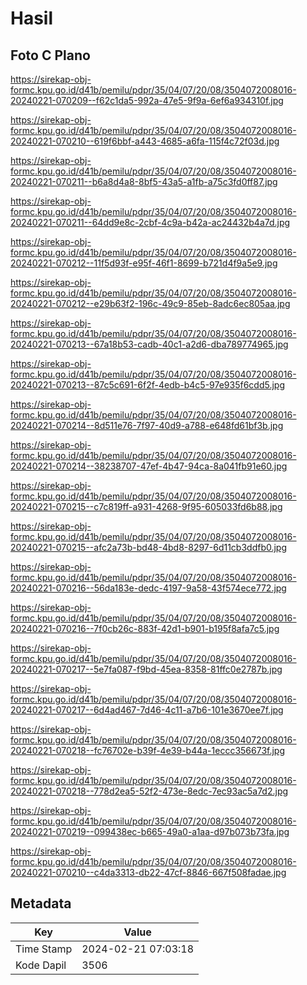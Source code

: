 # Hasil

## Foto C Plano

https://sirekap-obj-formc.kpu.go.id/d41b/pemilu/pdpr/35/04/07/20/08/3504072008016-20240221-070209--f62c1da5-992a-47e5-9f9a-6ef6a934310f.jpg

https://sirekap-obj-formc.kpu.go.id/d41b/pemilu/pdpr/35/04/07/20/08/3504072008016-20240221-070210--619f6bbf-a443-4685-a6fa-115f4c72f03d.jpg

https://sirekap-obj-formc.kpu.go.id/d41b/pemilu/pdpr/35/04/07/20/08/3504072008016-20240221-070211--b6a8d4a8-8bf5-43a5-a1fb-a75c3fd0ff87.jpg

https://sirekap-obj-formc.kpu.go.id/d41b/pemilu/pdpr/35/04/07/20/08/3504072008016-20240221-070211--64dd9e8c-2cbf-4c9a-b42a-ac24432b4a7d.jpg

https://sirekap-obj-formc.kpu.go.id/d41b/pemilu/pdpr/35/04/07/20/08/3504072008016-20240221-070212--11f5d93f-e95f-46f1-8699-b721d4f9a5e9.jpg

https://sirekap-obj-formc.kpu.go.id/d41b/pemilu/pdpr/35/04/07/20/08/3504072008016-20240221-070212--e29b63f2-196c-49c9-85eb-8adc6ec805aa.jpg

https://sirekap-obj-formc.kpu.go.id/d41b/pemilu/pdpr/35/04/07/20/08/3504072008016-20240221-070213--67a18b53-cadb-40c1-a2d6-dba789774965.jpg

https://sirekap-obj-formc.kpu.go.id/d41b/pemilu/pdpr/35/04/07/20/08/3504072008016-20240221-070213--87c5c691-6f2f-4edb-b4c5-97e935f6cdd5.jpg

https://sirekap-obj-formc.kpu.go.id/d41b/pemilu/pdpr/35/04/07/20/08/3504072008016-20240221-070214--8d511e76-7f97-40d9-a788-e648fd61bf3b.jpg

https://sirekap-obj-formc.kpu.go.id/d41b/pemilu/pdpr/35/04/07/20/08/3504072008016-20240221-070214--38238707-47ef-4b47-94ca-8a041fb91e60.jpg

https://sirekap-obj-formc.kpu.go.id/d41b/pemilu/pdpr/35/04/07/20/08/3504072008016-20240221-070215--c7c819ff-a931-4268-9f95-605033fd6b88.jpg

https://sirekap-obj-formc.kpu.go.id/d41b/pemilu/pdpr/35/04/07/20/08/3504072008016-20240221-070215--afc2a73b-bd48-4bd8-8297-6d11cb3ddfb0.jpg

https://sirekap-obj-formc.kpu.go.id/d41b/pemilu/pdpr/35/04/07/20/08/3504072008016-20240221-070216--56da183e-dedc-4197-9a58-43f574ece772.jpg

https://sirekap-obj-formc.kpu.go.id/d41b/pemilu/pdpr/35/04/07/20/08/3504072008016-20240221-070216--7f0cb26c-883f-42d1-b901-b195f8afa7c5.jpg

https://sirekap-obj-formc.kpu.go.id/d41b/pemilu/pdpr/35/04/07/20/08/3504072008016-20240221-070217--5e7fa087-f9bd-45ea-8358-81ffc0e2787b.jpg

https://sirekap-obj-formc.kpu.go.id/d41b/pemilu/pdpr/35/04/07/20/08/3504072008016-20240221-070217--6d4ad467-7d46-4c11-a7b6-101e3670ee7f.jpg

https://sirekap-obj-formc.kpu.go.id/d41b/pemilu/pdpr/35/04/07/20/08/3504072008016-20240221-070218--fc76702e-b39f-4e39-b44a-1eccc356673f.jpg

https://sirekap-obj-formc.kpu.go.id/d41b/pemilu/pdpr/35/04/07/20/08/3504072008016-20240221-070218--778d2ea5-52f2-473e-8edc-7ec93ac5a7d2.jpg

https://sirekap-obj-formc.kpu.go.id/d41b/pemilu/pdpr/35/04/07/20/08/3504072008016-20240221-070219--099438ec-b665-49a0-a1aa-d97b073b73fa.jpg

https://sirekap-obj-formc.kpu.go.id/d41b/pemilu/pdpr/35/04/07/20/08/3504072008016-20240221-070210--c4da3313-db22-47cf-8846-667f508fadae.jpg


## Metadata

| Key        | Value               |
| ---------- | ------------------- |
| Time Stamp | 2024-02-21 07:03:18 |
| Kode Dapil | 3506                |



